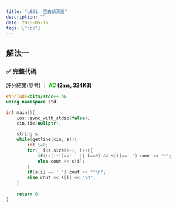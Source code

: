 ```yaml
---
title: "q851. 空白偵測器"
description: ""
date: 2025-05-16
tags: ["cpp"]
---
```


## 解法一

### ✅ 完整代碼

評分結果(參考) ： **<font color="#00bb00">AC</font> (2ms, 324KB)**

```cpp
#include<bits/stdc++.h>
using namespace std;

int main(){
    ios::sync_with_stdio(false);
    cin.tie(nullptr);

    string s;
    while(getline(cin, s)){
        int i=0;
        for(; i<s.size()-1; i++){
            if((s[i+1]==' ' || i==0) && s[i]==' ') cout << "*";
            else cout << s[i];
        }
        if(s[i] == ' ') cout << "*\n";
        else cout << s[i] << "\n";
    }
    
    return 0;
}
```
